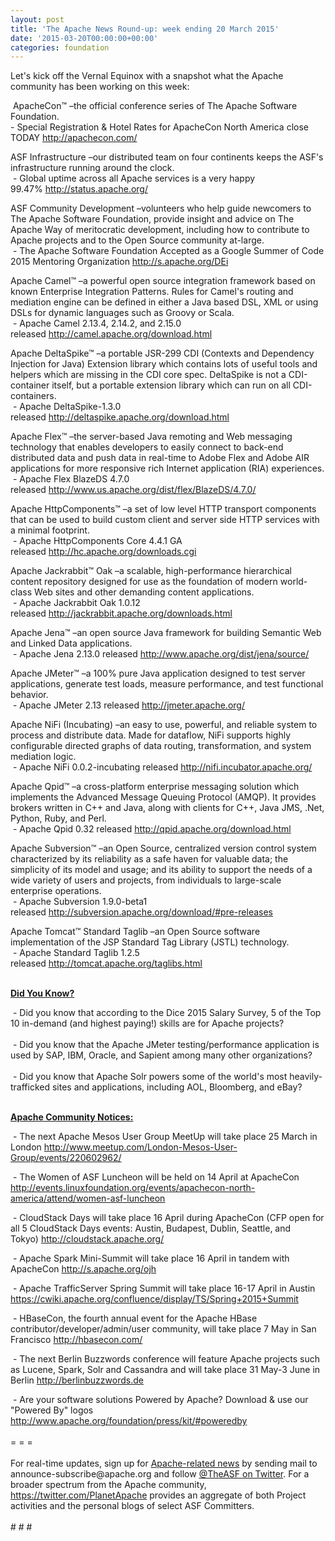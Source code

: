 ```yaml
---
layout: post
title: 'The Apache News Round-up: week ending 20 March 2015'
date: '2015-03-20T00:00:00+00:00'
categories: foundation
---
```

<div>Let's kick off the Vernal Equinox with a snapshot what the Apache community has been working on this week:</div> 
  <p>&nbsp;ApacheCon™ –the official conference series of The Apache Software Foundation.<br />- Special Registration &amp; Hotel Rates for ApacheCon North America close TODAY&nbsp;<a href="http://apachecon.com/">http://apachecon.com/</a></p> 
  <div>ASF Infrastructure –our distributed team on four continents keeps the ASF's infrastructure running around the clock.<br />&nbsp;- Global uptime across all Apache services is a very happy 99.47%&nbsp;<a href="http://status.apache.org/">http://status.apache.org/</a></div> 
  <div> 
    <p>ASF Community Development&nbsp;–volunteers who help guide newcomers to The Apache Software Foundation, provide insight and advice on The Apache Way of meritocratic development, including how to contribute to Apache projects and to the Open Source community at-large.<br />&nbsp;- The Apache Software Foundation Accepted as a Google Summer of Code 2015 Mentoring Organization&nbsp;<span style="white-space: pre-wrap;"><a href="http://s.apache.org/DEi">http://s.apache.org/DEi</a></span></p> 
    <p>Apache Camel™ –a powerful open source integration framework based on known Enterprise Integration Patterns. Rules for Camel's routing and mediation engine can be defined in either a Java based DSL, XML or using DSLs for dynamic languages such as Groovy or Scala.<br />&nbsp;-&nbsp;Apache Camel 2.13.4, 2.14.2, and 2.15.0 released&nbsp;<a href="http://camel.apache.org/download.html">http://camel.apache.org/download.html</a></p> 
    <p>Apache DeltaSpike™ –a portable JSR-299 CDI (Contexts and Dependency Injection for Java) Extension library which contains lots of useful tools and helpers which are missing in the CDI core spec. DeltaSpike is not a CDI-container itself, but a portable extension library which can run on all CDI-containers.<br />&nbsp;- Apache DeltaSpike-1.3.0 released&nbsp;<a href="http://deltaspike.apache.org/download.html%20">http://deltaspike.apache.org/download.html</a> </p> 
    <p>Apache Flex™ –the server-based Java remoting and Web messaging technology that enables developers to easily connect to back-end distributed data and push data in real-time to Adobe Flex and Adobe AIR applications for more responsive rich Internet application (RIA) experiences.<br />&nbsp;- Apache Flex BlazeDS 4.7.0 released&nbsp;<a href="http://www.us.apache.org/dist/flex/BlazeDS/4.7.0/">http://www.us.apache.org/dist/flex/BlazeDS/4.7.0/</a></p>Apache HttpComponents™ –a set of low level HTTP transport components that can be used to build custom client and server side HTTP services with a minimal footprint.<br />&nbsp;- Apache HttpComponents Core 4.4.1 GA released&nbsp;<a href="http://hc.apache.org/downloads.cgi">http://hc.apache.org/downloads.cgi</a> 
    <p>Apache Jackrabbit™ Oak –a scalable, high-performance hierarchical content repository designed for use as the foundation of modern world-class Web sites and other demanding content applications.<br />&nbsp;-&nbsp;Apache Jackrabbit Oak 1.0.12 released&nbsp;<a href="http://jackrabbit.apache.org/downloads.html">http://jackrabbit.apache.org/downloads.html</a></p> 
    <p>Apache Jena™ –an open source Java framework for building Semantic Web and Linked Data applications.<br />&nbsp;- Apache Jena 2.13.0 released&nbsp;<a href="http://www.apache.org/dist/jena/source/">http://www.apache.org/dist/jena/source/</a></p> 
    <p>Apache JMeter™ –a 100% pure Java application designed to test server applications, generate test loads, measure performance, and test functional behavior.<br />&nbsp;- Apache JMeter 2.13 released&nbsp;<a href="http://jmeter.apache.org/">http://jmeter.apache.org/</a></p> 
    <p>Apache NiFi (Incubating)&nbsp;–an easy to use, powerful, and reliable system to process and distribute data. Made for dataflow, NiFi supports highly configurable directed graphs of data routing, transformation, and system mediation logic.<br />&nbsp;-&nbsp;Apache NiFi 0.0.2-incubating released&nbsp;<a href="http://nifi.incubator.apache.org/">http://nifi.incubator.apache.org/</a></p> 
    <p>Apache Qpid™ –a cross-platform enterprise messaging solution which implements the Advanced Message Queuing Protocol (AMQP). It provides brokers written in C++ and Java, along with clients for C++, Java JMS, .Net, Python, Ruby, and Perl.<br />&nbsp;- Apache Qpid 0.32 released&nbsp;<a href="http://qpid.apache.org/download.html">http://qpid.apache.org/download.html</a></p> 
    <p>Apache Subversion™ –an Open Source, centralized version control system characterized by its reliability as a safe haven for valuable data; the simplicity of its model and usage; and its ability to support the needs of a wide variety of users and projects, from individuals to large-scale enterprise operations.<br />&nbsp;- Apache Subversion 1.9.0-beta1 released&nbsp;<a href="http://subversion.apache.org/download/#pre-releases">http://subversion.apache.org/download/#pre-releases</a></p> 
  </div> 
  <p> </p> 
  <div> 
    <p>Apache Tomcat™ Standard Taglib –an Open Source software implementation of the JSP Standard Tag Library (JSTL) technology.<br />&nbsp;- Apache Standard Taglib 1.2.5 released&nbsp;<a href="http://tomcat.apache.org/taglibs.html">http://tomcat.apache.org/taglibs.html</a></p> 
    <p><b><u><br />Did You Know?</u></b></p> 
  </div> 
  <div>&nbsp;- Did you know that according to the Dice 2015 Salary Survey, 5 of the Top 10 in-demand (and highest paying!) skills are for Apache projects?</div> 
  <div><br /></div> 
  <div>&nbsp;- Did you know that the Apache JMeter testing/performance application is used by SAP, IBM, Oracle, and Sapient among many other organizations?</div> 
  <div><br /></div> 
  <div>&nbsp;- Did you know that Apache Solr powers some of the world's most heavily-trafficked sites and applications, including AOL, Bloomberg, and eBay?</div> 
  <div><br /></div> 
  <div> 
    <p><b><u>Apache Community Notices:</u></b></p> 
    <p><b><u></u></b>&nbsp;- The next Apache Mesos User Group MeetUp will take place 25 March in London <a href="http://www.meetup.com/London-Mesos-User-Group/events/220602962/">http://www.meetup.com/London-Mesos-User-Group/events/220602962/</a></p> 
  </div> 
  <div> 
    <p>&nbsp;- The Women of ASF Luncheon will be held on 14 April at ApacheCon <a href="http://events.linuxfoundation.org/events/apachecon-north-america/attend/women-asf-luncheon">http://events.linuxfoundation.org/events/apachecon-north-america/attend/women-asf-luncheon</a></p> 
  </div> 
  <div> 
    <p>&nbsp;-&nbsp;CloudStack Days will take place 16 April during ApacheCon (CFP open for all 5 CloudStack Days events: Austin, Budapest, Dublin, Seattle, and Tokyo)&nbsp;<a href="http://cloudstack.apache.org/">http://cloudstack.apache.org/</a></p> 
    <p>&nbsp;- Apache Spark Mini-Summit will take place 16 April in tandem with ApacheCon <a href="http://s.apache.org/ojh">http://s.apache.org/ojh</a></p> 
  </div> 
  <div>&nbsp;- Apache TrafficServer Spring Summit will take place 16-17 April in Austin <a href="https://cwiki.apache.org/confluence/display/TS/Spring+2015+Summit">https://cwiki.apache.org/confluence/display/TS/Spring+2015+Summit</a></div> 
  <p>&nbsp;- HBaseCon, the fourth annual event for the Apache HBase contributor/developer/admin/user community, will take place 7 May in San Francisco <a href="http://hbasecon.com/">http://hbasecon.com/</a></p> 
  <div> 
    <p>&nbsp;- The next Berlin Buzzwords conference will feature Apache projects such as Lucene, Spark, Solr and Cassandra and will take place 31 May-3 June in Berlin <a href="http://berlinbuzzwords.de/">http://berlinbuzzwords.de</a></p> 
  </div> 
  <div>&nbsp;- Are your software solutions Powered by Apache? Download &amp; use our &quot;Powered By&quot; logos <a href="http://www.apache.org/foundation/press/kit/#poweredby">http://www.apache.org/foundation/press/kit/#poweredby</a></div> 
  <div><br /></div> 
  <div>= = =</div> 
  <div><br /></div> 
  <div>For real-time updates, sign up for <a href="http://mail-archives.apache.org/mod_mbox/www-announce/">Apache-related news</a> by sending mail to announce-subscribe@apache.org and follow <a href="https://twitter.com/TheASF">@TheASF on Twitter</a>. For a broader spectrum from the Apache community, <a href="https://twitter.com/PlanetApache">https://twitter.com/PlanetApache</a> provides an aggregate of both Project activities and the personal blogs of select ASF Committers.</div> 
  <div><br /></div> 
  <div># # #</div>
